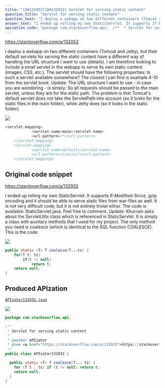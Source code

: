 ```yaml
---
title: "[Q#132052][A#132932] Servlet for serving static content"
question_title: "Servlet for serving static content"
question_text: "I deploy a webapp on two different containers (Tomcat and Jetty), but their default servlets for serving the static content have a different way of handling the URL structure I want to use (details). I am therefore looking to include a small servlet in the webapp to serve its own static content (images, CSS, etc.). The servlet should have the following properties: Is such a servlet available somewhere? The closest I can find is example 4-10 from the servlet book. Update: The URL structure I want to use - in case you are wondering - is simply: So all requests should be passed to the main servlet, unless they are for the static path. The problem is that Tomcat's default servlet does not take the ServletPath into account (so it looks for the static files in the main folder), while Jetty does (so it looks in the static folder)."
answer_text: "I ended up rolling my own StaticServlet. It supports If-Modified-Since, gzip encoding and it should be able to serve static files from war-files as well. It is not very difficult code, but it is not entirely trivial either. The code is available: StaticServlet.java. Feel free to comment. Update: Khurram asks about the ServletUtils class which is referenced in StaticServlet. It is simply a class with auxiliary methods that I used for my project. The only method you need is coalesce (which is identical to the SQL function COALESCE). This is the code:"
apization_code: "package com.stackoverflow.api;  /**  * Servlet for serving static content  *  * @author APIzator  * @see <a href=\"https://stackoverflow.com/a/132932\">https://stackoverflow.com/a/132932</a>  */ public class APIzator132932 {    public static <T> T coalesce(T... ts) {     for (T t : ts) if (t != null) return t;     return null;   } }"
---
```


https://stackoverflow.com/q/132052

I deploy a webapp on two different containers (Tomcat and Jetty), but their default servlets for serving the static content have a different way of handling the URL structure I want to use (details).
I am therefore looking to include a small servlet in the webapp to serve its own static content (images, CSS, etc.). The servlet should have the following properties:
Is such a servlet available somewhere? The closest I can find is example 4-10 from the servlet book.
Update: The URL structure I want to use - in case you are wondering - is simply:
So all requests should be passed to the main servlet, unless they are for the static path. The problem is that Tomcat&#x27;s default servlet does not take the ServletPath into account (so it looks for the static files in the main folder), while Jetty does (so it looks in the static folder).


<div class="code-logo"><img src="/stackoverflow.png" /></div>

```java
<servlet-mapping>
            <servlet-name>main</servlet-name>
            <url-pattern>/*</url-pattern>
    </servlet-mapping>
    <servlet-mapping>
            <servlet-name>default</servlet-name>
            <url-pattern>/static/*</url-pattern>
    </servlet-mapping>
```


## Original code snippet

https://stackoverflow.com/a/132932

I ended up rolling my own StaticServlet. It supports If-Modified-Since, gzip encoding and it should be able to serve static files from war-files as well. It is not very difficult code, but it is not entirely trivial either.
The code is available: StaticServlet.java. Feel free to comment.
Update: Khurram asks about the ServletUtils class which is referenced in StaticServlet. It is simply a class with auxiliary methods that I used for my project. The only method you need is coalesce (which is identical to the SQL function COALESCE). This is the code:

<div class="code-logo"><img src="/stackoverflow.png" /></div>

```java
public static <T> T coalesce(T...ts) {
    for(T t: ts)
        if(t != null)
            return t;
    return null;
}
```

## Produced APIzation

[`APIzator132932.java`](https://github.com/pasqualesalza/apization-temp/raw/main/data/search/APIzator132932.java)

<div class="code-logo"><img src="/apizator.png" /></div>

```java
package com.stackoverflow.api;

/**
 * Servlet for serving static content
 *
 * @author APIzator
 * @see <a href="https://stackoverflow.com/a/132932">https://stackoverflow.com/a/132932</a>
 */
public class APIzator132932 {

  public static <T> T coalesce(T... ts) {
    for (T t : ts) if (t != null) return t;
    return null;
  }
}

```